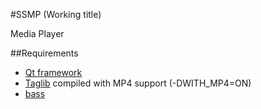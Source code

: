 #SSMP (Working title)

Media Player

##Requirements
* [Qt framework](http://qt.nokia.com/downloads)
* [Taglib](https://github.com/taglib/taglib)
    compiled with MP4 support (-DWITH_MP4=ON)
* [bass](http://www.un4seen.com/)
